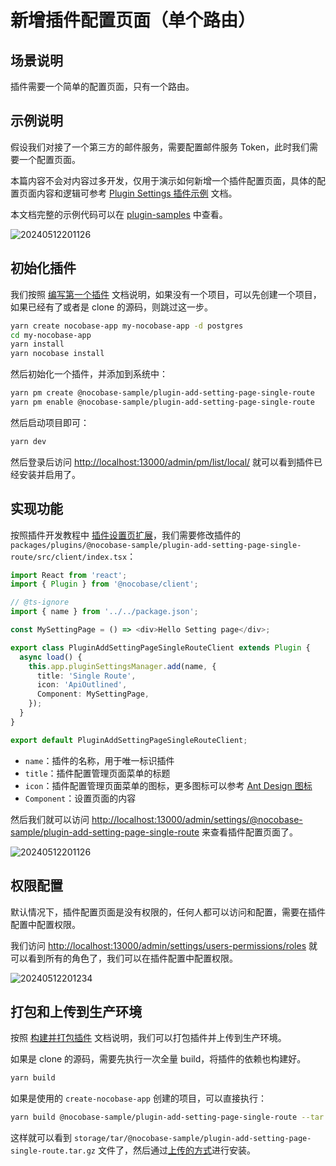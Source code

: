 # 新增插件配置页面（单个路由）

## 场景说明

插件需要一个简单的配置页面，只有一个路由。

## 示例说明

假设我们对接了一个第三方的邮件服务，需要配置邮件服务 Token，此时我们需要一个配置页面。

本篇内容不会对内容过多开发，仅用于演示如何新增一个插件配置页面，具体的配置页面内容和逻辑可参考 [Plugin Settings 插件示例](/plugin-samples/plugin-settings) 文档。

本文档完整的示例代码可以在 [plugin-samples](https://github.com/nocobase/plugin-samples/tree/main/packages/plugins/%40nocobase-sample/plugin-add-setting-page-single-route) 中查看。

![20240512201126](https://static-docs.nocobase.com/20240512201126.png)

## 初始化插件

我们按照 [编写第一个插件](/development/your-fisrt-plugin) 文档说明，如果没有一个项目，可以先创建一个项目，如果已经有了或者是 clone 的源码，则跳过这一步。

```bash
yarn create nocobase-app my-nocobase-app -d postgres
cd my-nocobase-app
yarn install
yarn nocobase install
```

然后初始化一个插件，并添加到系统中：

```bash
yarn pm create @nocobase-sample/plugin-add-setting-page-single-route
yarn pm enable @nocobase-sample/plugin-add-setting-page-single-route
```

然后启动项目即可：

```bash
yarn dev
```

然后登录后访问 [http://localhost:13000/admin/pm/list/local/](http://localhost:13000/admin/pm/list/local/) 就可以看到插件已经安装并启用了。

## 实现功能

按照插件开发教程中 [插件设置页扩展](/development/client/router#插件设置页扩展)，我们需要修改插件的 `packages/plugins/@nocobase-sample/plugin-add-setting-page-single-route/src/client/index.tsx`：

```ts
import React from 'react';
import { Plugin } from '@nocobase/client';

// @ts-ignore
import { name } from '../../package.json';

const MySettingPage = () => <div>Hello Setting page</div>;

export class PluginAddSettingPageSingleRouteClient extends Plugin {
  async load() {
    this.app.pluginSettingsManager.add(name, {
      title: 'Single Route',
      icon: 'ApiOutlined',
      Component: MySettingPage,
    });
  }
}

export default PluginAddSettingPageSingleRouteClient;
```

- `name`：插件的名称，用于唯一标识插件
- `title`：插件配置管理页面菜单的标题
- `icon`：插件配置管理页面菜单的图标，更多图标可以参考 [Ant Design 图标](https://ant.design/components/icon/)
- `Component`：设置页面的内容

然后我们就可以访问 [http://localhost:13000/admin/settings/@nocobase-sample/plugin-add-setting-page-single-route](http://localhost:13000/admin/settings/@nocobase-sample/plugin-add-setting-page-single-route) 来查看插件配置页面了。

![20240512201126](https://static-docs.nocobase.com/20240512201126.png)

## 权限配置

默认情况下，插件配置页面是没有权限的，任何人都可以访问和配置，需要在插件配置中配置权限。

我们访问 [http://localhost:13000/admin/settings/users-permissions/roles](http://localhost:13000/admin/settings/users-permissions/roles) 就可以看到所有的角色了，我们可以在插件配置中配置权限。

![20240512201234](https://static-docs.nocobase.com/20240512201234.png)

## 打包和上传到生产环境

按照 [构建并打包插件](/development/your-fisrt-plugin#构建并打包插件) 文档说明，我们可以打包插件并上传到生产环境。

如果是 clone 的源码，需要先执行一次全量 build，将插件的依赖也构建好。

```bash
yarn build
```

如果是使用的 `create-nocobase-app` 创建的项目，可以直接执行：

```bash
yarn build @nocobase-sample/plugin-add-setting-page-single-route --tar
```

这样就可以看到 `storage/tar/@nocobase-sample/plugin-add-setting-page-single-route.tar.gz` 文件了，然后通过[上传的方式](/welcome/getting-started/plugin)进行安装。

